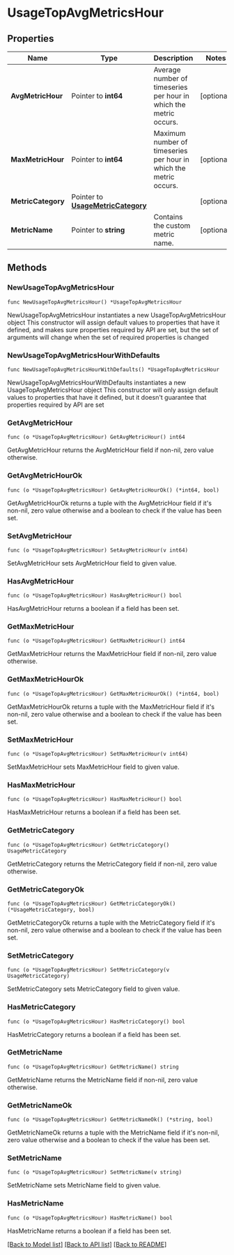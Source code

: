 # UsageTopAvgMetricsHour

## Properties

Name | Type | Description | Notes
---- | ---- | ----------- | ------
**AvgMetricHour** | Pointer to **int64** | Average number of timeseries per hour in which the metric occurs. | [optional] 
**MaxMetricHour** | Pointer to **int64** | Maximum number of timeseries per hour in which the metric occurs. | [optional] 
**MetricCategory** | Pointer to [**UsageMetricCategory**](UsageMetricCategory.md) |  | [optional] 
**MetricName** | Pointer to **string** | Contains the custom metric name. | [optional] 

## Methods

### NewUsageTopAvgMetricsHour

`func NewUsageTopAvgMetricsHour() *UsageTopAvgMetricsHour`

NewUsageTopAvgMetricsHour instantiates a new UsageTopAvgMetricsHour object
This constructor will assign default values to properties that have it defined,
and makes sure properties required by API are set, but the set of arguments
will change when the set of required properties is changed

### NewUsageTopAvgMetricsHourWithDefaults

`func NewUsageTopAvgMetricsHourWithDefaults() *UsageTopAvgMetricsHour`

NewUsageTopAvgMetricsHourWithDefaults instantiates a new UsageTopAvgMetricsHour object
This constructor will only assign default values to properties that have it defined,
but it doesn't guarantee that properties required by API are set

### GetAvgMetricHour

`func (o *UsageTopAvgMetricsHour) GetAvgMetricHour() int64`

GetAvgMetricHour returns the AvgMetricHour field if non-nil, zero value otherwise.

### GetAvgMetricHourOk

`func (o *UsageTopAvgMetricsHour) GetAvgMetricHourOk() (*int64, bool)`

GetAvgMetricHourOk returns a tuple with the AvgMetricHour field if it's non-nil, zero value otherwise
and a boolean to check if the value has been set.

### SetAvgMetricHour

`func (o *UsageTopAvgMetricsHour) SetAvgMetricHour(v int64)`

SetAvgMetricHour sets AvgMetricHour field to given value.

### HasAvgMetricHour

`func (o *UsageTopAvgMetricsHour) HasAvgMetricHour() bool`

HasAvgMetricHour returns a boolean if a field has been set.

### GetMaxMetricHour

`func (o *UsageTopAvgMetricsHour) GetMaxMetricHour() int64`

GetMaxMetricHour returns the MaxMetricHour field if non-nil, zero value otherwise.

### GetMaxMetricHourOk

`func (o *UsageTopAvgMetricsHour) GetMaxMetricHourOk() (*int64, bool)`

GetMaxMetricHourOk returns a tuple with the MaxMetricHour field if it's non-nil, zero value otherwise
and a boolean to check if the value has been set.

### SetMaxMetricHour

`func (o *UsageTopAvgMetricsHour) SetMaxMetricHour(v int64)`

SetMaxMetricHour sets MaxMetricHour field to given value.

### HasMaxMetricHour

`func (o *UsageTopAvgMetricsHour) HasMaxMetricHour() bool`

HasMaxMetricHour returns a boolean if a field has been set.

### GetMetricCategory

`func (o *UsageTopAvgMetricsHour) GetMetricCategory() UsageMetricCategory`

GetMetricCategory returns the MetricCategory field if non-nil, zero value otherwise.

### GetMetricCategoryOk

`func (o *UsageTopAvgMetricsHour) GetMetricCategoryOk() (*UsageMetricCategory, bool)`

GetMetricCategoryOk returns a tuple with the MetricCategory field if it's non-nil, zero value otherwise
and a boolean to check if the value has been set.

### SetMetricCategory

`func (o *UsageTopAvgMetricsHour) SetMetricCategory(v UsageMetricCategory)`

SetMetricCategory sets MetricCategory field to given value.

### HasMetricCategory

`func (o *UsageTopAvgMetricsHour) HasMetricCategory() bool`

HasMetricCategory returns a boolean if a field has been set.

### GetMetricName

`func (o *UsageTopAvgMetricsHour) GetMetricName() string`

GetMetricName returns the MetricName field if non-nil, zero value otherwise.

### GetMetricNameOk

`func (o *UsageTopAvgMetricsHour) GetMetricNameOk() (*string, bool)`

GetMetricNameOk returns a tuple with the MetricName field if it's non-nil, zero value otherwise
and a boolean to check if the value has been set.

### SetMetricName

`func (o *UsageTopAvgMetricsHour) SetMetricName(v string)`

SetMetricName sets MetricName field to given value.

### HasMetricName

`func (o *UsageTopAvgMetricsHour) HasMetricName() bool`

HasMetricName returns a boolean if a field has been set.


[[Back to Model list]](../README.md#documentation-for-models) [[Back to API list]](../README.md#documentation-for-api-endpoints) [[Back to README]](../README.md)


